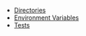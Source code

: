 <!-- docs/client/_sidebar.md -->

* [Directories](/client/dirs.md)
* [Environment Variables](/client/env.md)
* [Tests](/client/tests.md)